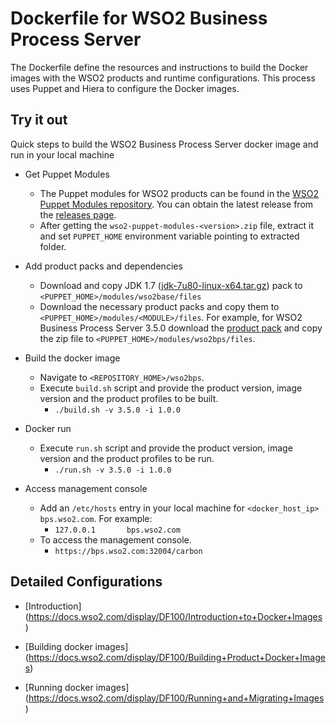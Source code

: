 # Dockerfile for WSO2 Business Process Server #
The Dockerfile define the resources and instructions to build the Docker images with the WSO2 products and runtime configurations. This process uses Puppet and Hiera to configure the Docker images.

## Try it out
Quick steps to build the WSO2 Business Process Server docker image and run in your local machine

* Get Puppet Modules
    - The Puppet modules for WSO2 products can be found in the [WSO2 Puppet Modules repository](https://github.com/wso2/puppet-modules). You can obtain the latest release from the [releases page](https://github.com/wso2/puppet-modules/releases).
    - After getting the `wso2-puppet-modules-<version>.zip` file, extract it and set `PUPPET_HOME` environment variable pointing to extracted folder.

* Add product packs and dependencies
    - Download and copy JDK 1.7 ([jdk-7u80-linux-x64.tar.gz](http://www.oracle.com/technetwork/java/javase/downloads/jdk7-downloads-1880260.html)) pack to `<PUPPET_HOME>/modules/wso2base/files`
    - Download the necessary product packs and copy them to `<PUPPET_HOME>/modules/<MODULE>/files`. For example, for WSO2 Business Process Server 3.5.0 download the [product pack](http://wso2.com/products/business-process-server/) and copy the zip file to `<PUPPET_HOME>/modules/wso2bps/files`.

* Build the docker image
    - Navigate to `<REPOSITORY_HOME>/wso2bps`.
    - Execute `build.sh` script and provide the product version, image version and the product profiles to be built.
        + `./build.sh -v 3.5.0 -i 1.0.0`

* Docker run
    - Execute `run.sh` script and provide the product version, image version and the product profiles to be run.
        + `./run.sh -v 3.5.0 -i 1.0.0`

* Access management console
    - Add an `/etc/hosts` entry in your local machine for `<docker_host_ip> bps.wso2.com`. For example:
        + `127.0.0.1       bps.wso2.com`
    -  To access the management console.
        + `https://bps.wso2.com:32004/carbon`

## Detailed Configurations

* [Introduction] (https://docs.wso2.com/display/DF100/Introduction+to+Docker+Images)

* [Building docker images] (https://docs.wso2.com/display/DF100/Building+Product+Docker+Images)

* [Running docker images] (https://docs.wso2.com/display/DF100/Running+and+Migrating+Images)
